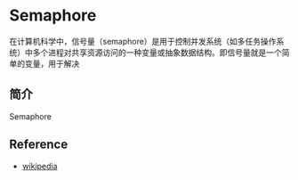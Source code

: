 # Semaphore

在计算机科学中，信号量（semaphore）是用于控制并发系统（如多任务操作系统）中多个进程对共享资源访问的一种变量或抽象数据结构。即信号量就是一个简单的变量，用于解决

## 简介

Semaphore 

## Reference

- [wikipedia](https://en.wikipedia.org/wiki/Semaphore_(programming))